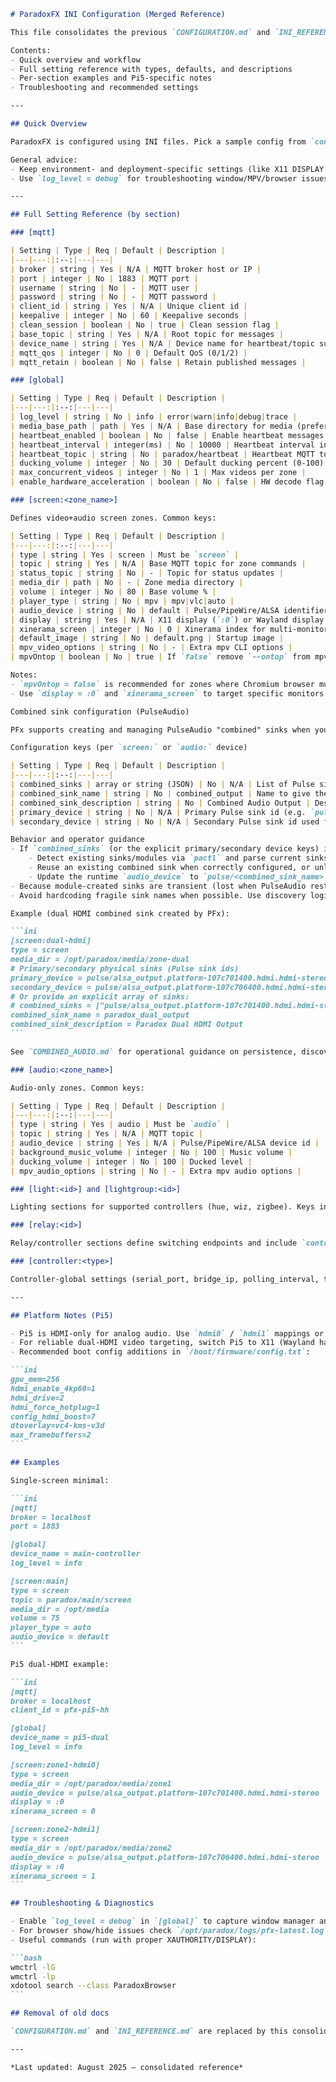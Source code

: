 ````markdown
# ParadoxFX INI Configuration (Merged Reference)

This file consolidates the previous `CONFIGURATION.md` and `INI_REFERENCE.md` into a single authoritative INI configuration reference and examples document.

Contents:
- Quick overview and workflow
- Full setting reference with types, defaults, and descriptions
- Per-section examples and Pi5-specific notes
- Troubleshooting and recommended settings

---

## Quick Overview

ParadoxFX is configured using INI files. Pick a sample config from `config/` (e.g., `config/pfx-pi5-hh.ini`) and copy to `pfx.ini`. Sections are typically: `[mqtt]`, `[global]`, `[screen:<name>]`, `[audio:<name>]`, `[light:<id>]`, `[relay:<id>]`, `[controller:<type>]`.

General advice:
- Keep environment- and deployment-specific settings (like X11 DISPLAY or mpvOntop) in local `pfx.ini` and out of shared branches when necessary.
- Use `log_level = debug` for troubleshooting window/MPV/browser issues.

---

## Full Setting Reference (by section)

### [mqtt]

| Setting | Type | Req | Default | Description |
|---|---:|:--:|---|---|
| broker | string | Yes | N/A | MQTT broker host or IP |
| port | integer | No | 1883 | MQTT port |
| username | string | No | - | MQTT user |
| password | string | No | - | MQTT password |
| client_id | string | Yes | N/A | Unique client id |
| keepalive | integer | No | 60 | Keepalive seconds |
| clean_session | boolean | No | true | Clean session flag |
| base_topic | string | Yes | N/A | Root topic for messages |
| device_name | string | Yes | N/A | Device name for heartbeat/topic suffix |
| mqtt_qos | integer | No | 0 | Default QoS (0/1/2) |
| mqtt_retain | boolean | No | false | Retain published messages |

### [global]

| Setting | Type | Req | Default | Description |
|---|---:|:--:|---|---|
| log_level | string | No | info | error|warn|info|debug|trace |
| media_base_path | path | Yes | N/A | Base directory for media (prefer zone-specific media_dir) |
| heartbeat_enabled | boolean | No | false | Enable heartbeat messages |
| heartbeat_interval | integer(ms) | No | 10000 | Heartbeat interval in ms |
| heartbeat_topic | string | No | paradox/heartbeat | Heartbeat MQTT topic |
| ducking_volume | integer | No | 30 | Default ducking percent (0-100) |
| max_concurrent_videos | integer | No | 1 | Max videos per zone |
| enable_hardware_acceleration | boolean | No | false | HW decode flag (mpv) |

### [screen:<zone_name>]

Defines video+audio screen zones. Common keys:

| Setting | Type | Req | Default | Description |
|---|---:|:--:|---|---|
| type | string | Yes | screen | Must be `screen` |
| topic | string | Yes | N/A | Base MQTT topic for zone commands |
| status_topic | string | No | - | Topic for status updates |
| media_dir | path | No | - | Zone media directory |
| volume | integer | No | 80 | Base volume % |
| player_type | string | No | mpv | mpv|vlc|auto |
| audio_device | string | No | default | Pulse/PipeWire/ALSA identifier |
| display | string | Yes | N/A | X11 display (`:0`) or Wayland display |
| xinerama_screen | integer | No | 0 | Xinerama index for multi-monitor |
| default_image | string | No | default.png | Startup image |
| mpv_video_options | string | No | - | Extra mpv CLI options |
| mpvOntop | boolean | No | true | If `false` remove `--ontop` from mpv args (useful when Chromium must be on top) |

Notes:
- `mpvOntop = false` is recommended for zones where Chromium browser must be raised above MPV (e.g., clocks/UI overlays).
- Use `display = :0` and `xinerama_screen` to target specific monitors under X11. For Pi5 dual-HDMI use X11 (see Pi5 section).

Combined sink configuration (PulseAudio)

PFx supports creating and managing PulseAudio "combined" sinks when you need one logical audio sink that forwards audio to multiple physical sinks (for example, two HDMI outputs).

Configuration keys (per `screen:` or `audio:` device)

| Setting | Type | Req | Default | Description |
|---|---:|:--:|---|---|
| combined_sinks | array or string (JSON) | No | N/A | List of Pulse sink identifiers to combine (e.g. `["pulse/alsa_output.platform-...","pulse/alsa_output.platform-..."]`). PFx accepts a JSON string or native array in the INI parser. |
| combined_sink_name | string | No | combined_output | Name to give the created combined sink (used as `pulse/<name>` for `audio_device`). |
| combined_sink_description | string | No | Combined Audio Output | Description property assigned to the combined sink when created. |
| primary_device | string | No | N/A | Primary Pulse sink id (e.g. `pulse/alsa_output.platform-...`) used by PFx when trying to build a combined sink. |
| secondary_device | string | No | N/A | Secondary Pulse sink id used for combined/dual output scenarios. |

Behavior and operator guidance
- If `combined_sinks` (or the explicit primary/secondary device keys) is present, PFx will attempt to ensure a combined sink exists at startup. The runtime code will:
	- Detect existing sinks/modules via `pactl` and parse current sinks/modules.
	- Reuse an existing combined sink when correctly configured, or unload/recreate it when slaves differ.
	- Update the runtime `audio_device` to `pulse/<combined_sink_name>` when the combined sink is created or successfully detected. If creation fails PFx will fall back to the configured `primary_device`.
- Because module-created sinks are transient (lost when PulseAudio restarts), choose one of the persistence methods described in `COMBINED_AUDIO.md`: persist the module in PulseAudio startup config, run a discovery script at boot (recommended on Pi hardware), or allow PFx to recreate the sink at app startup.
- Avoid hardcoding fragile sink names when possible. Use discovery logic that matches sinks by properties (device description) or run a small discovery script to produce stable names before PFx starts.

Example (dual HDMI combined sink created by PFx):

```ini
[screen:dual-hdmi]
type = screen
media_dir = /opt/paradox/media/zone-dual
# Primary/secondary physical sinks (Pulse sink ids)
primary_device = pulse/alsa_output.platform-107c701400.hdmi.hdmi-stereo
secondary_device = pulse/alsa_output.platform-107c706400.hdmi.hdmi-stereo
# Or provide an explicit array of sinks:
# combined_sinks = ["pulse/alsa_output.platform-107c701400.hdmi.hdmi-stereo", "pulse/alsa_output.platform-107c706400.hdmi.hdmi-stereo"]
combined_sink_name = paradox_dual_output
combined_sink_description = Paradox Dual HDMI Output
```

See `COMBINED_AUDIO.md` for operational guidance on persistence, discovery scripts, and `pactl` commands to create the sink manually or at boot.

### [audio:<zone_name>]

Audio-only zones. Common keys:

| Setting | Type | Req | Default | Description |
|---|---:|:--:|---|---|
| type | string | Yes | audio | Must be `audio` |
| topic | string | Yes | N/A | MQTT topic |
| audio_device | string | Yes | N/A | Pulse/PipeWire/ALSA device id |
| background_music_volume | integer | No | 100 | Music volume |
| ducking_volume | integer | No | 100 | Ducked level |
| mpv_audio_options | string | No | - | Extra mpv audio options |

### [light:<id>] and [lightgroup:<id>]

Lighting sections for supported controllers (hue, wiz, zigbee). Keys include `controller`, `controller_config`, `lights` for groups, and controller-specific connection settings.

### [relay:<id>]

Relay/controller sections define switching endpoints and include `controller`, `node_id`/`device_id`, and `topic`.

### [controller:<type>]

Controller-global settings (serial_port, bridge_ip, polling_interval, timeout, max_retries).

---

## Platform Notes (Pi5)

- Pi5 is HDMI-only for analog audio. Use `hdmi0` / `hdmi1` mappings or PipeWire sink names.
- For reliable dual-HDMI video targeting, switch Pi5 to X11 (Wayland has multi-monitor limitations for mpv). Use `sudo raspi-config` → Advanced → Wayland → X11.
- Recommended boot config additions in `/boot/firmware/config.txt`:

```ini
gpu_mem=256
hdmi_enable_4kp60=1
hdmi_drive=2
hdmi_force_hotplug=1
config_hdmi_boost=7
dtoverlay=vc4-kms-v3d
max_framebuffers=2
```

## Examples

Single-screen minimal:

```ini
[mqtt]
broker = localhost
port = 1883

[global]
device_name = main-controller
log_level = info

[screen:main]
type = screen
topic = paradox/main/screen
media_dir = /opt/media
volume = 75
player_type = auto
audio_device = default
```

Pi5 dual-HDMI example:

```ini
[mqtt]
broker = localhost
client_id = pfx-pi5-hh

[global]
device_name = pi5-dual
log_level = info

[screen:zone1-hdmi0]
type = screen
media_dir = /opt/paradox/media/zone1
audio_device = pulse/alsa_output.platform-107c701400.hdmi.hdmi-stereo
display = :0
xinerama_screen = 0

[screen:zone2-hdmi1]
type = screen
media_dir = /opt/paradox/media/zone2
audio_device = pulse/alsa_output.platform-107c706400.hdmi.hdmi-stereo
display = :0
xinerama_screen = 1
```

## Troubleshooting & Diagnostics

- Enable `log_level = debug` in `[global]` to capture window manager and mpv diagnostics.
- For browser show/hide issues check `/opt/paradox/logs/pfx-latest.log` for stored pid/window id mismatches.
- Useful commands (run with proper XAUTHORITY/DISPLAY):

```bash
wmctrl -lG
wmctrl -lp
xdotool search --class ParadoxBrowser
```

## Removal of old docs

`CONFIGURATION.md` and `INI_REFERENCE.md` are replaced by this consolidated `INI_CONFIG.md` file. Keep per-deployment `pfx.ini` files local and out of commits unless intentional.

---

*Last updated: August 2025 — consolidated reference*

````
